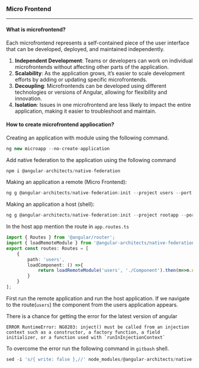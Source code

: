 ### Micro Frontend
---

#### What is microfrontend?

Each microfrontend represents a self-contained piece of the user interface that can be developed, deployed, and maintained independently.

1. **Independent Development**: Teams or developers can work on individual microfrontends without affecting other parts of the application.
2. **Scalability**: As the application grows, it’s easier to scale development efforts by adding or updating specific microfrontends.
3. **Decoupling**: Microfrontends can be developed using different technologies or versions of Angular, allowing for flexibility and innovation.
4. **Isolation**: Issues in one microfrontend are less likely to impact the entire application, making it easier to troubleshoot and maintain.

#### How to create microfrontend appliocation?

Creating an application with module using the following command.

```typescript
ng new microapp --no-create-application
```

Add native federation to the application using the following command

```typescript
npm i @angular-architects/native-federation
```

Making an application a remote (Micro Frontend):

```typescript
ng g @angular-architects/native-federation:init --project users --port 4201 --type remote
```

Making an application a host (shell):

```typescript
ng g @angular-architects/native-federation:init --project rootapp --port 4200 --type dynamic-host
```

In the host app mention the route in `app.routes.ts`

```typescript
import { Routes } from '@angular/router';
import { loadRemoteModule } from '@angular-architects/native-federation';
export const routes: Routes = [
    {
        path: 'users',
        loadComponent: () =>{
            return loadRemoteModule('users', './Component').then(m=>m.AppComponent)
        }
    }
];

```

First run the remote application and run the host application. If we navigate to the route(`users`) the component from the users application appears.

There is a chance for getting the error for the latest version of angular

```console
ERROR RuntimeError: NG0203: inject() must be called from an injection context such as a constructor, a factory function, a field initializer, or a function used with `runInInjectionContext` 
```

To overcome the error run the following command in `gitbash` shell.

```typescript
sed -i 's/{ write: false },//' node_modules/@angular-architects/native-federation/src/builders/build/builder.js
```

